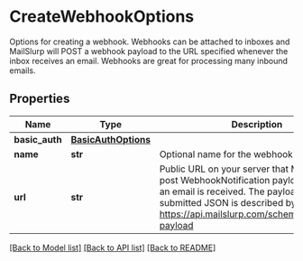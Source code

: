 # CreateWebhookOptions

Options for creating a webhook. Webhooks can be attached to inboxes and MailSlurp will POST a webhook payload to the URL specified whenever the inbox receives an email. Webhooks are great for processing many inbound emails.
## Properties
Name | Type | Description | Notes
------------ | ------------- | ------------- | -------------
**basic_auth** | [**BasicAuthOptions**](BasicAuthOptions.md) |  | [optional] 
**name** | **str** | Optional name for the webhook | [optional] 
**url** | **str** | Public URL on your server that MailSlurp can post WebhookNotification payload to when an email is received. The payload of the submitted JSON is described by https://api.mailslurp.com/schemas/webhook-payload | [optional] 

[[Back to Model list]](../README.md#documentation-for-models) [[Back to API list]](../README.md#documentation-for-api-endpoints) [[Back to README]](../README.md)


